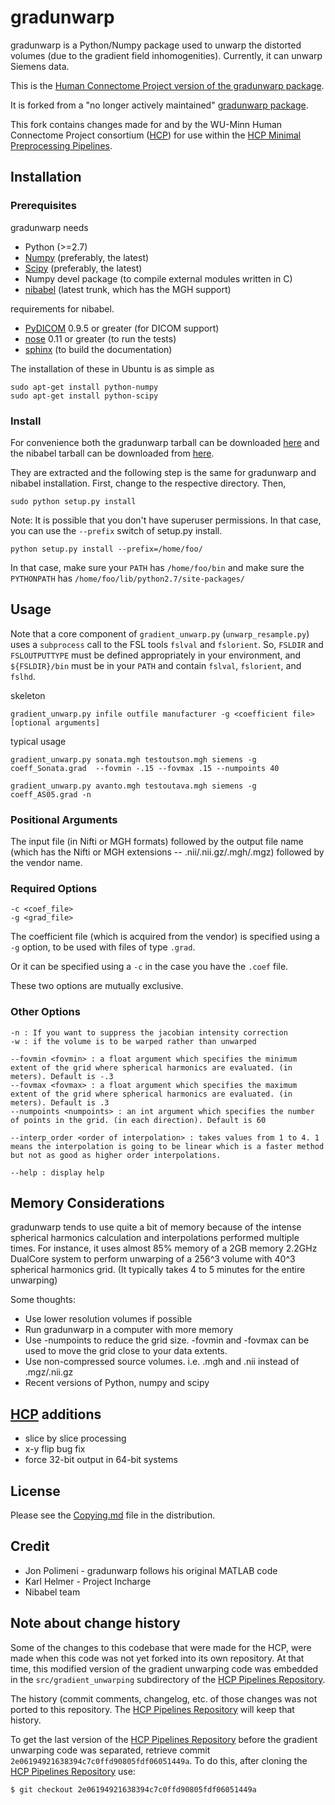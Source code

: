 # gradunwarp

gradunwarp is a Python/Numpy package used to unwarp the distorted
volumes (due to the gradient field inhomogenities). Currently, it can
unwarp Siemens data.

This is the [Human Connectome Project version of the gradunwarp package][gradunwarp-hcp].

It is forked from a "no longer actively maintained" [gradunwarp package][gradunwarp-ksubramz].

This fork contains changes made for and by the WU-Minn Human Connectome Project consortium ([HCP][HCP])
for use within the [HCP Minimal Preprocessing Pipelines][HCP Pipelines].

## Installation

### Prerequisites

gradunwarp needs

* Python (>=2.7)
* [Numpy][Numpy] (preferably, the latest)
* [Scipy][Scipy] (preferably, the latest)
* Numpy devel package (to compile external modules written in C)
* [nibabel][nibabel] (latest trunk, which has the MGH support)

requirements for nibabel.

* [PyDICOM][PyDICOM] 0.9.5 or greater (for DICOM support)
* [nose][nose] 0.11 or greater (to run the tests)
* [sphinx][sphinx] (to build the documentation)

The installation of these in Ubuntu is as simple as

    sudo apt-get install python-numpy
    sudo apt-get install python-scipy

### Install

For convenience both the gradunwarp tarball can be downloaded
[here][gradunwarp-hcp-tarball] and the nibabel tarball can be downloaded
from [here][nibabel-tarball].

They are extracted and the following step is the same for gradunwarp and
nibabel installation. First, change to the respective directory. Then,

    sudo python setup.py install

Note: It is possible that you don't have superuser permissions. In that
case, you can use the `--prefix` switch of setup.py install.

    python setup.py install --prefix=/home/foo/

In that case, make sure your `PATH` has `/home/foo/bin` and make sure the
`PYTHONPATH` has `/home/foo/lib/python2.7/site-packages/`

## Usage

Note that a core component of `gradient_unwarp.py` (`unwarp_resample.py`) uses a `subprocess` call to the FSL tools `fslval` and `fslorient`. So, `FSLDIR` and `FSLOUTPUTTYPE` must be defined appropriately in your environment, and `${FSLDIR}/bin` must be in your `PATH` and contain `fslval`, `fslorient`, and `fslhd`.

skeleton

    gradient_unwarp.py infile outfile manufacturer -g <coefficient file> [optional arguments]

typical usage

    gradient_unwarp.py sonata.mgh testoutson.mgh siemens -g coeff_Sonata.grad  --fovmin -.15 --fovmax .15 --numpoints 40

    gradient_unwarp.py avanto.mgh testoutava.mgh siemens -g coeff_AS05.grad -n

### Positional Arguments

The input file (in Nifti or MGH formats) followed by the output file
name (which has the Nifti or MGH extensions -- .nii/.nii.gz/.mgh/.mgz)
followed by the vendor name.

### Required Options

    -c <coef_file>
    -g <grad_file>

The coefficient file (which is acquired from the vendor) is specified
using a `-g` option, to be used with files of type `.grad`.

Or it can be specified using a `-c` in the case you have the `.coef`
file.

These two options are mutually exclusive.

### Other Options

    -n : If you want to suppress the jacobian intensity correction
    -w : if the volume is to be warped rather than unwarped

    --fovmin <fovmin> : a float argument which specifies the minimum extent of the grid where spherical harmonics are evaluated. (in meters). Default is -.3
    --fovmax <fovmax> : a float argument which specifies the maximum extent of the grid where spherical harmonics are evaluated. (in meters). Default is .3
    --numpoints <numpoints> : an int argument which specifies the number of points in the grid. (in each direction). Default is 60

    --interp_order <order of interpolation> : takes values from 1 to 4. 1 means the interpolation is going to be linear which is a faster method but not as good as higher order interpolations.

    --help : display help

## Memory Considerations

gradunwarp tends to use quite a bit of memory because of the intense
spherical harmonics calculation and interpolations performed multiple
times. For instance, it uses almost 85% memory of a 2GB memory 2.2GHz
DualCore system to perform unwarping of a 256^3 volume with 40^3
spherical harmonics grid. (It typically takes 4 to 5 minutes for the
entire unwarping)

Some thoughts:

* Use lower resolution volumes if possible
* Run gradunwarp in a computer with more memory
* Use -numpoints to reduce the grid size. -fovmin and -fovmax can
  be used to move the grid close to your data extents.
* Use non-compressed source volumes. i.e. .mgh and .nii instead of .mgz/.nii.gz
* Recent versions of Python, numpy and scipy

## [HCP][HCP] additions

* slice by slice processing
* x-y flip bug fix
* force 32-bit output in 64-bit systems

## License

Please see the [Copying.md][Copying.md] file in the distribution.

## Credit

* Jon Polimeni - gradunwarp follows his original MATLAB code
* Karl Helmer - Project Incharge
* Nibabel team

## Note about change history

Some of the changes to this codebase that were made for the HCP, were made when this code
was not yet forked into its own repository. At that time, this modified version of the 
gradient unwarping code was embedded in the <code>src/gradient_unwarping</code> 
subdirectory of the [HCP Pipelines Repository][HCP Pipelines].  

The history (commit comments, changelog, etc. of those changes was not ported to this 
repository.  The [HCP Pipelines Repository][HCP Pipelines] will keep that history.  

To get the last version of the [HCP Pipelines Repository][HCP Pipelines] before the 
gradient unwarping code was separated, retrieve commit <code>2e06194921638394c7c0ffd90805fdf06051449a</code>.
To do this, after cloning the [HCP Pipelines Repository][HCP Pipelines] use:

    $ git checkout 2e06194921638394c7c0ffd90805fdf06051449a

<!-- References -->

[gradunwarp-hcp]: https://github.com/Washington-University/gradunwarp
[gradunwarp-ksubramz]: https://github.com/ksubramz/gradunwarp
[HCP]: http://www.humanconnectome.org
[gradunwarp-hcp-tarball]: https://github.com/Washington-University/gradunwarp/releases
[nibabel-tarball]: https://github.com/downloads/ksubramz/gradunwarp/nibabel-1.2.0.dev.tar.gz
[Numpy]: http://www.numpy.org
[Scipy]: http://www.scipy.org
[nibabel]: http://nipy.org/nibabel
[PyDICOM]: http://code.google.com/p/pydicom
[nose]: http://pypi.python.org/pypi/nose
[sphinx]: http://sphinx-doc.org
[Copying.md]: Copying.md
[HCP Pipelines]: https://github.com/Washington-University/Pipelines
